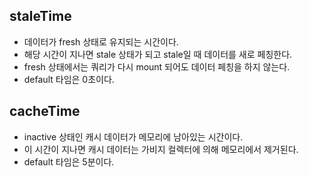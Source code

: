 ## staleTime
* 데이터가 fresh 상태로 유지되는 시간이다.
* 해당 시간이 지나면 stale 상태가 되고 stale일 때 데이터를 새로 페칭한다.
* fresh 상태에서는 쿼리가 다시 mount 되어도 데이터 페칭을 하지 않는다.
* default 타임은 0초이다.

## cacheTime
* inactive 상태인 캐시 데이터가 메모리에 남아있는 시간이다.
* 이 시간이 지나면 캐시 데이터는 가비지 컬렉터에 의해 메모리에서 제거된다.
* default 타임은 5분이다.